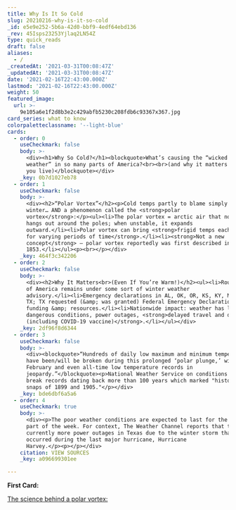 ```yaml
---
title: Why Is It So Cold
slug: 20210216-why-is-it-so-cold
_id: e5e9e252-5b6a-42d0-bbf9-4edf64ebd136
_rev: 45Isps23253Yjlaq2LN54Z
type: quick_reads
draft: false
aliases:
  - /
_createdAt: '2021-03-31T00:08:47Z'
_updatedAt: '2021-03-31T00:08:47Z'
date: '2021-02-16T22:43:00.000Z'
lastmod: '2021-02-16T22:43:00.000Z'
weight: 50
featured_image:
  url: >-
    9e105a6e1f2d8b3e2c429abfb5230c208fdb6c93367x367.jpg
card_series: what to know
colorpaletteclassname: '--light-blue'
cards:
  - order: 0
    useCheckmark: false
    body: >-
      <div><h1>Why So Cold?</h1><blockquote>What’s causing the “wicked wintry
      weather” in so many parts of America?<br><br>(and why it matters wherever
      you live)</blockquote></div>
    _key: 0b7d1027eb78
  - order: 1
    useCheckmark: false
    body: >-
      <div><h2>“Polar Vortex”</h2><p>Cold temps partly to blame simply on
      winter… AND a phenomenon called the <strong>polar
      vortex</strong>:</p><ul><li>The polar vortex = arctic air that normally
      hangs out around the poles; when unstable, it expands
      outward.</li><li>Polar vortex can bring <strong>frigid temps each winter
      for varying periods of time</strong>.</li><li><strong>Not a new
      concept</strong> – polar vortex reportedly was first described in
      1853.</li></ul><p><br></p></div>
    _key: 464f3c342206
  - order: 2
    useCheckmark: false
    body: >-
      <div><h2>Why It Matters<br>(Even If You’re Warm!)</h2><ul><li>Roughly half
      of America remains under some sort of winter weather
      advisory.</li><li>Emergency declarations in AL, OK, OR, KS, KY, MS, LA,
      TX; TX requested (&amp; was granted) Federal Emergency Declaration for
      funding &amp; resources.</li><li>Nationwide impact: weather has led to
      dangerous conditions, power outages, <strong>delayed travel and deliveries
      (including COVID-19 vaccine)</strong>.</li></ul></div>
    _key: 2df96f8d6344
  - order: 3
    useCheckmark: false
    body: >-
      <div><blockquote>“Hundreds of daily low maximum and minimum temperatures
      have been/will be broken during this prolonged ‘polar plunge,’ with some
      February and even all-time low temperature records in
      jeopardy.”</blockquote><p>National Weather Service on conditions that may
      break records dating back more than 100 years which marked "historic cold
      snaps of 1899 and 1905."</p></div>
    _key: bde6dbf6a5a6
  - order: 4
    useCheckmark: true
    body: >-
      <div><p>The poor weather conditions are expected to last for the better
      part of the week. For context, The Weather Channel reports that there are
      currently more power outages in Texas due to the winter storm than
      occurred during the last major hurricane, Hurricane
      Harvey.</p><p></p></div>
    citation: VIEW SOURCES
    _key: a096699301ee

---
```

**First Card:**

[The science behind a polar vortex:](https://www.noaa.gov/multimedia/infographic/science-behind-polar-vortex-you-might-want-to-put-on-sweater)